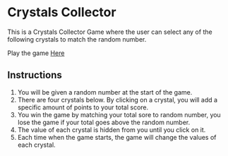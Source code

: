 # Crystals Collector

This is a Crystals Collector Game where the user can select any of the following crystals to match the random number.

Play the game [Here](https://kimjaydot.github.io/week-4-game)


## Instructions

1. You will be given a random number at the start of the game.
2. There are four crystals below. By clicking on a crystal, you will add a specific amount of points to your total score.
3. You win the game by matching your total sore to random number, you lose the game if your total goes above the random number.
4. The value of each crystal is hidden from you until you click on it.
5. Each time when the game starts, the game will change the values of each crystal.


